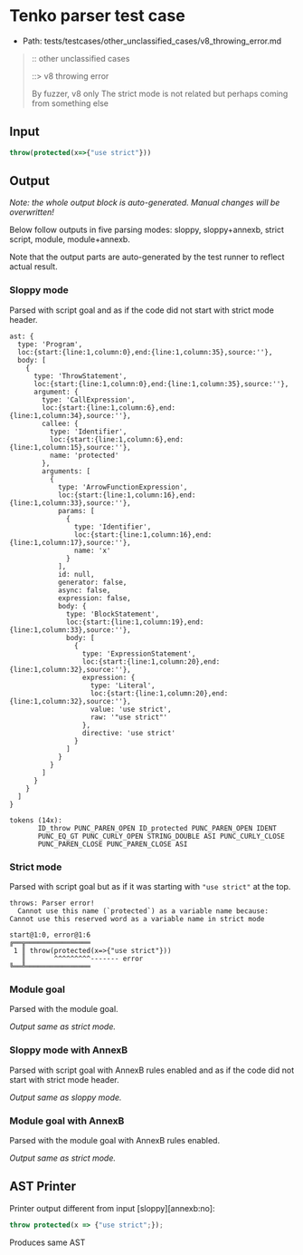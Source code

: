 # Tenko parser test case

- Path: tests/testcases/other_unclassified_cases/v8_throwing_error.md

> :: other unclassified cases
>
> ::> v8 throwing error
>
> By fuzzer, v8 only
The strict mode is not related but perhaps coming from something else


## Input

`````js
throw(protected(x=>{"use strict"}))
`````

## Output

_Note: the whole output block is auto-generated. Manual changes will be overwritten!_

Below follow outputs in five parsing modes: sloppy, sloppy+annexb, strict script, module, module+annexb.

Note that the output parts are auto-generated by the test runner to reflect actual result.

### Sloppy mode

Parsed with script goal and as if the code did not start with strict mode header.

`````
ast: {
  type: 'Program',
  loc:{start:{line:1,column:0},end:{line:1,column:35},source:''},
  body: [
    {
      type: 'ThrowStatement',
      loc:{start:{line:1,column:0},end:{line:1,column:35},source:''},
      argument: {
        type: 'CallExpression',
        loc:{start:{line:1,column:6},end:{line:1,column:34},source:''},
        callee: {
          type: 'Identifier',
          loc:{start:{line:1,column:6},end:{line:1,column:15},source:''},
          name: 'protected'
        },
        arguments: [
          {
            type: 'ArrowFunctionExpression',
            loc:{start:{line:1,column:16},end:{line:1,column:33},source:''},
            params: [
              {
                type: 'Identifier',
                loc:{start:{line:1,column:16},end:{line:1,column:17},source:''},
                name: 'x'
              }
            ],
            id: null,
            generator: false,
            async: false,
            expression: false,
            body: {
              type: 'BlockStatement',
              loc:{start:{line:1,column:19},end:{line:1,column:33},source:''},
              body: [
                {
                  type: 'ExpressionStatement',
                  loc:{start:{line:1,column:20},end:{line:1,column:32},source:''},
                  expression: {
                    type: 'Literal',
                    loc:{start:{line:1,column:20},end:{line:1,column:32},source:''},
                    value: 'use strict',
                    raw: '"use strict"'
                  },
                  directive: 'use strict'
                }
              ]
            }
          }
        ]
      }
    }
  ]
}

tokens (14x):
       ID_throw PUNC_PAREN_OPEN ID_protected PUNC_PAREN_OPEN IDENT
       PUNC_EQ_GT PUNC_CURLY_OPEN STRING_DOUBLE ASI PUNC_CURLY_CLOSE
       PUNC_PAREN_CLOSE PUNC_PAREN_CLOSE ASI
`````

### Strict mode

Parsed with script goal but as if it was starting with `"use strict"` at the top.

`````
throws: Parser error!
  Cannot use this name (`protected`) as a variable name because: Cannot use this reserved word as a variable name in strict mode

start@1:0, error@1:6
╔══╦════════════════
 1 ║ throw(protected(x=>{"use strict"}))
   ║       ^^^^^^^^^------- error
╚══╩════════════════

`````

### Module goal

Parsed with the module goal.

_Output same as strict mode._

### Sloppy mode with AnnexB

Parsed with script goal with AnnexB rules enabled and as if the code did not start with strict mode header.

_Output same as sloppy mode._

### Module goal with AnnexB

Parsed with the module goal with AnnexB rules enabled.

_Output same as strict mode._

## AST Printer

Printer output different from input [sloppy][annexb:no]:

````js
throw protected(x => {"use strict";});
````

Produces same AST
